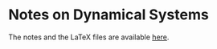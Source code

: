 # Notes on Dynamical Systems 
The notes and the LaTeX files are available [here](https://github.com/papadeiv/Pinakes/tree/master/notes/DynamicalSystems).
